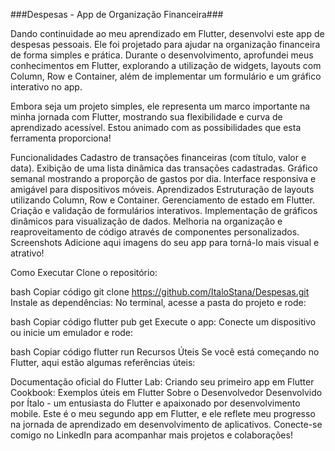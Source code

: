 ###Despesas - App de Organização Financeira###

Dando continuidade ao meu aprendizado em Flutter, desenvolvi este app de despesas pessoais. Ele foi projetado para ajudar na organização financeira de forma simples e prática. Durante o desenvolvimento, aprofundei meus conhecimentos em Flutter, explorando a utilização de widgets, layouts com Column, Row e Container, além de implementar um formulário e um gráfico interativo no app.

Embora seja um projeto simples, ele representa um marco importante na minha jornada com Flutter, mostrando sua flexibilidade e curva de aprendizado acessível. Estou animado com as possibilidades que esta ferramenta proporciona!

Funcionalidades
Cadastro de transações financeiras (com título, valor e data).
Exibição de uma lista dinâmica das transações cadastradas.
Gráfico semanal mostrando a proporção de gastos por dia.
Interface responsiva e amigável para dispositivos móveis.
Aprendizados
Estruturação de layouts utilizando Column, Row e Container.
Gerenciamento de estado em Flutter.
Criação e validação de formulários interativos.
Implementação de gráficos dinâmicos para visualização de dados.
Melhoria na organização e reaproveitamento de código através de componentes personalizados.
Screenshots
Adicione aqui imagens do seu app para torná-lo mais visual e atrativo!

Como Executar
Clone o repositório:

bash
Copiar código
git clone https://github.com/ItaloStana/Despesas.git
Instale as dependências:
No terminal, acesse a pasta do projeto e rode:

bash
Copiar código
flutter pub get
Execute o app:
Conecte um dispositivo ou inicie um emulador e rode:

bash
Copiar código
flutter run
Recursos Úteis
Se você está começando no Flutter, aqui estão algumas referências úteis:

Documentação oficial do Flutter
Lab: Criando seu primeiro app em Flutter
Cookbook: Exemplos úteis em Flutter
Sobre o Desenvolvedor
Desenvolvido por Ítalo - um entusiasta do Flutter e apaixonado por desenvolvimento mobile.
Este é o meu segundo app em Flutter, e ele reflete meu progresso na jornada de aprendizado em desenvolvimento de aplicativos.
Conecte-se comigo no LinkedIn para acompanhar mais projetos e colaborações!
